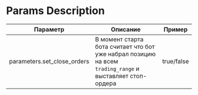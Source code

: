# Params Description


| Параметр                    | Описание                                                                                                 | Пример     |
|-----------------------------|----------------------------------------------------------------------------------------------------------|------------|
| parameters.set_close_orders | В момент старта бота считает что бот уже набрал позицию на всем `trading_range` и выставляет стоп-ордера | true/false |